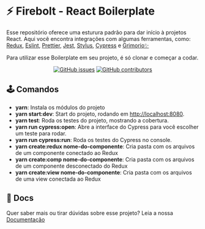 # ⚡ Firebolt - React Boilerplate

Esse repositório oferece uma esturura padrão para dar início à projetos React.
Aqui você encontra integrações com algumas ferramentas, como: [Redux](http://redux.js.org/docs/introduction/), [Eslint](http://eslint.org/), [Prettier](https://prettier.io/), [Jest](https://jestjs.io/), [Stylus](http://stylus-lang.com/), [Cypress](https://www.cypress.io/) e [Grimorio✨](https://github.com/b2wads/grimorio-ui)

Para utilizar esse Boilerplate em seu projeto, é só clonar e começar a codar.

<div align="center">

  [![GitHub issues](https://img.shields.io/github/issues/b2wads/firebolt)](https://github.com/b2wads/firebolt/issues)
  [![GitHub contributors](https://img.shields.io/github/contributors/b2wads/firebolt)](https://github.com/b2wads/firebolt/graphs/contributors)  
</div>

## 🕹 Comandos

- **yarn**: Instala os módulos do projeto
- **yarn start:dev**: Start do projeto, rodando em [http://localhost:8080](http://localhost:8080).
- **yarn test**: Roda os testes do projeto, mostrando a cobertura.
- **yarn run cypress:open**: Abre a interface do Cypress para você escolher um teste para rodar.
- **yarn run cypress:run**: Roda os testes do Cypress no console.
- **yarn create:redux nome-do-componente**: Cria pasta com os arquivos de um componente conectado ao Redux
- **yarn create:comp nome-do-componente**: Cria pasta com os arquivos de um componente desconectado do Redux
- **yarn create:view nome-do-componente**: Cria pasta com os arquivos de uma view conectada ao Redux

## 📜 Docs

Quer saber mais ou tirar dúvidas sobre esse projeto? Leia a nossa [Documentação](https://github.com/b2wads/firebolt/wiki)
